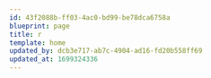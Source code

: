 ```yaml
---
id: 43f2088b-ff03-4ac0-bd99-be78dca6758a
blueprint: page
title: r
template: home
updated_by: dcb3e717-ab7c-4904-ad16-fd20b558ff69
updated_at: 1699324336
---
```

